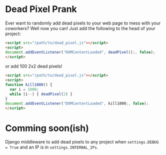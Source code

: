 Dead Pixel Prank
==========

Ever want to randomly add dead pixels to your web page to mess with your coworkers? Well now you can! Just add the following to the head of your project:

```html
<script src="/path/to/dead_pixel.js"></script>
<script>
document.addEventListener("DOMContentLoaded", deadPixel();, false);
</script>
```

or add 100 2x2 dead pixels!
```html
<script src="/path/to/dead_pixel.js"></script>
<script>
function kill1000() {
  var i = 1000;
  while (i--) { deadPixel(2) }
}
document.addEventListener("DOMContentLoaded", kill1000;, false);
</script>
```

Comming soon(ish)
========

Django middleware to add dead pixels to any project when `settings.DEBUG = True` and an IP is in `settings.INTERNAL_IPs`.
